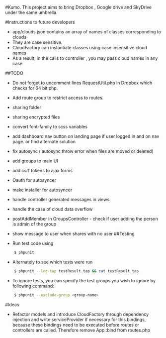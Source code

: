 #Kumo.
This project aims to bring Dropbox , Google drive and SkyDrive under the same umbrella.

#Instructions to future developers

   - app/clouds.json contains an array of names of classes corresponding to clouds
   - They are case sensitive.
   - CloudFactory can instantiate classes using case insensitive cloud names 
   - As a result, in the calls to controller , you may pass cloud names in any case  


##TODO

- Do not forget to uncomment lines RequestUtil.php in Dropbox which checks for 64 bit php.
- Add route group to restrict access to routes.
- sharing folder
- sharing encrypted files
- convert font-family to scss variables
- add dashboard nav button on landing page if user logged in and on nav page. or find alternate solution
- fix autosync ( autosync throw error when files are moved or deleted) 
- add groups to main UI
- add csrf tokens to ajax forms
- Oauth for autosyncer
- make installer for autosyncer
- handle controller generated messages in views
- handle the case of cloud data overflow
- postAddMember in GroupsController - check if user adding the person is admin of the group
- show message to user when shares with no user
##Testing

- Run test code using
``` bash
    $ phpunit
```

- Alternately to see which tests were run
``` bash
    $ phpunit --log-tap testResult.tap && cat testResult.tap
```

- To ignore tests, you can specify the test groups you wish to ignore by following command:
``` bash
    $ phpunit --exclude-group <group-name> 
```

#Ideas
- Refactor models and introduce CloudFactory through dependency injection
and write serviceProvider if necessary for this bindings, because
these bindings need to be executed before routes or controllers are called.
Therefore remove App::bind from routes.php



